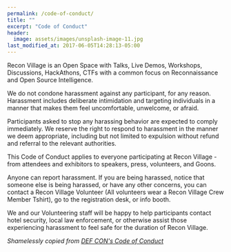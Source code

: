 ```yaml
---
permalink: /code-of-conduct/
title: ""
excerpt: "Code of Conduct"
header:
  image: assets/images/unsplash-image-11.jpg
last_modified_at: 2017-06-05T14:28:13-05:00
---
```


Recon Village is an Open Space with Talks, Live Demos, Workshops, Discussions, HackAthons, CTFs with a common focus on Reconnaissance and Open Source Intelligence. 

We do not condone harassment against any participant, for any reason. Harassment includes deliberate intimidation and targeting individuals in a manner that makes them feel uncomfortable, unwelcome, or afraid.

Participants asked to stop any harassing behavior are expected to comply immediately. We reserve the right to respond to harassment in the manner we deem appropriate, including but not limited to expulsion without refund and referral to the relevant authorities.

This Code of Conduct applies to everyone participating at Recon Village - from attendees and exhibitors to speakers, press, volunteers, and Goons.

Anyone can report harassment. If you are being harassed, notice that someone else is being harassed, or have any other concerns, you can contact a Recon Village Volunteer (All volunteers wear a Recon Village Crew Member Tshirt), go to the registration desk, or info booth.

We and our Volunteering staff will be happy to help participants contact hotel security, local law enforcement, or otherwise assist those experiencing harassment to feel safe for the duration of Recon Village.

*Shamelessly copied from [DEF CON's Code of Conduct](https://www.defcon.org/html/links/dc-code-of-conduct.html)*




